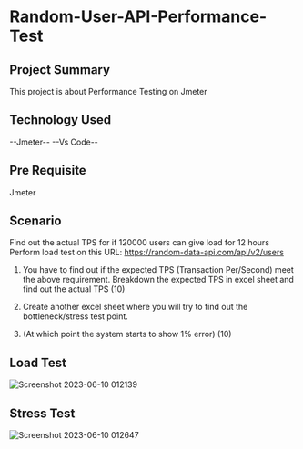 # Random-User-API-Performance-Test

## Project Summary
This project is about  Performance Testing on Jmeter

## Technology Used
--Jmeter--
--Vs Code--

## Pre Requisite
Jmeter

## Scenario
Find out the actual TPS for if 120000 users can give load for 12 hours
Perform load test on this URL: https://random-data-api.com/api/v2/users
1. You have to find out if the expected TPS (Transaction Per/Second) meet the above requirement.
Breakdown the expected TPS in excel sheet and find out the actual TPS (10)

2. Create another excel sheet where you will try to find out the bottleneck/stress test point.
3. (At which point the system starts to show 1% error) (10)

## Load Test
![Screenshot 2023-06-10 012139](https://github.com/MUMU-SAMIA99/Random-User-API-Performance-Test/assets/134962568/e822b730-ca10-47a3-856a-ff850379a9e4)


## Stress Test
![Screenshot 2023-06-10 012647](https://github.com/MUMU-SAMIA99/Random-User-API-Performance-Test/assets/134962568/bb460a99-19c7-42fd-91c5-5c5b1a7e4c33)
